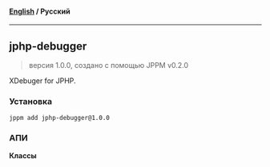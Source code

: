 #### [English](README.md) / **Русский**

---

## jphp-debugger
> версия 1.0.0, создано с помощью JPPM v0.2.0

XDebuger for JPHP.

### Установка
```
jppm add jphp-debugger@1.0.0
```

### АПИ
**Классы**